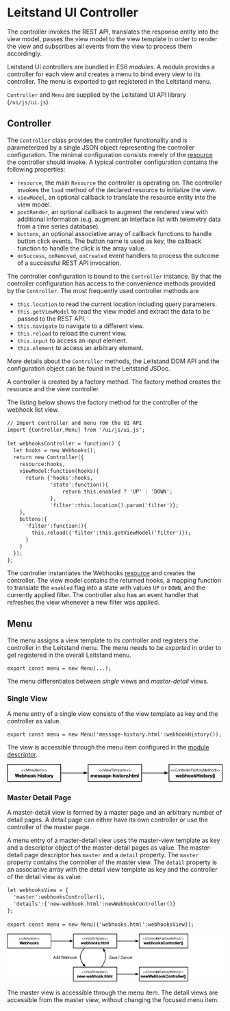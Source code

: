# Leitstand UI Controller

The controller invokes the REST API, 
translates the response entity into the view model, 
passes the view model to the view template in order to render the view and 
subscribes all events from the view to process them accordingly.

Leitstand UI controllers are bundled in ES6 _modules_.
A module provides a controller for each view and creates a menu to bind every view to its controller. 
The menu is exported to get registered in the Leitstand menu.

`Controller` and `Menu` are supplied by the Leitstand UI API library (`/ui/js/ui.js`).

## Controller

The `Controller` class provides the controller functionality and is parameterized by a single JSON object representing the controller configuration.
The minimal configuration consists merely of the [resource](resources.md) the controller should invoke.
A typical controller configuration contains the following properties:
- `resource`, the main `Resource` the controller is operating on. The controller invokes the `load` method of the declared resource to initialize the view. 
- `viewModel`, an optional callback to translate the resource entity into the view model.
- `postRender`, an optional callback to augment the rendered view with additional information (e.g. augment an interface list with telemetry data from a time series database).
- `buttons`, an optional associative array of callback functions to handle button click events. The button name is used as key, the callback function to handle the click is the array value.
- `onSuccess`, `onRemoved`, `onCreated` event handlers to process the outcome of a successful REST API invocation.

The controller configuration is bound to the `Controller` instance.
By that the controller configuration has access to the convenience methods provided by the `Controller`.
The most frequently used controller methods are
- `this.location` to read the current location including query parameters.
- `this.getViewModel` to read the view model and extract the data to be passed to the REST API.
- `this.navigate` to navigate to a different view.
- `this.reload` to reload the current view.
- `this.input` to access an input element.
- `this.element` to access an arbitrary element.

More details about the `Controller` methods, the Leitstand DOM API and the configuration object can be found in the Leitstand JSDoc.

A controller is created by a factory method.
The factory method creates the resource and the view controller.

The listing below shows the factory method for the controller of the webhook list view.

```ES6
// Import controller and menu rom the UI API
import {Controller,Menu} from '/ui/js/ui.js';

let webhooksController = function() {
  let hooks = new Webhooks();
  return new Controller({
    resource:hooks,
    viewModel:function(hooks){
      return {'hooks':hooks,
              'state':function(){
                  return this.enabled ? 'UP' : 'DOWN';
              },
              'filter':this.location().param('filter')};
    },
    buttons:{
      'filter':function(){
        this.reload({'filter':this.getViewModel('filter')});
      }
    }  
  });
};
```
The controller instantiates the Webhooks [resource](resources.md) and creates the controller.
The view model contains the returned hooks, 
a mapping function to translate the `enabled` flag into a state with values `UP` or `DOWN`,
and the currently applied filter.
The controller also has an event handler that refreshes the view whenever a new filter was applied.

## Menu
The menu assigns a view template to its controller and registers the controller in the Leitstand menu.
The menu needs to be _exported_ in order to get registered in the overall Leitstand menu.

```ES6
export const menu = new Menu(...);
```

The menu differentiates between _single_ views and _master-detail_ views.

### Single View
A menu entry of a single view consists of the view template as key and the controller as value.

```ES6
export const menu = new Menu('message-history.html':webhookHistory());
```
The view is accessible through the menu item configured in the [module descriptor](module.md).

![Single View](assets/ui-single-view.png "UI Single View") 



### Master Detail Page
A master-detail view is formed by a master page and an arbitrary number of detail pages. 
A detail page can either have its own controller or use the controller of the master page.

A menu entry of a master-detail view uses the master-view template as key and a descriptor object of the master-detail pages as value.
The master-detail page descriptor has `master` and a `detail` property.
The `master` property contains the controller of the master view.
The `detail` property is an associative array with the detail view template as key and the controller of the detail view as value. 

```ES6
let webhooksView = {
  'master':webhooksController(),
  'details':{'new-webhook.html':newWebhookController()}
};

export const menu = new Menu({'webhooks.html':webhooksView});
```

![Master Detail View](assets/ui-master-detail-view.png "UI Master Detail View") 

The master view is accessible through the menu item. 
The detail views are accessible from the master view, without changing the focused menu item.